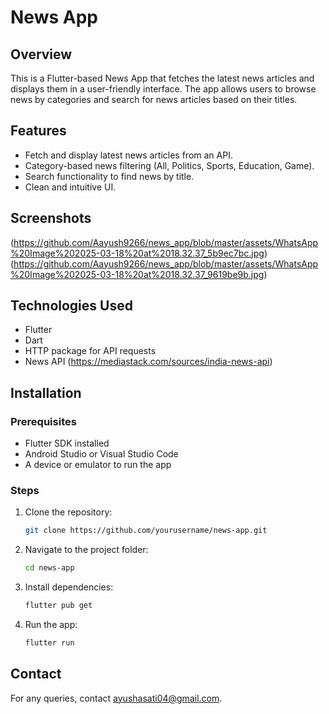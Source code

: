 # News App

## Overview
This is a Flutter-based News App that fetches the latest news articles and displays them in a user-friendly interface. The app allows users to browse news by categories and search for news articles based on their titles.

## Features
- Fetch and display latest news articles from an API.
- Category-based news filtering (All, Politics, Sports, Education, Game).
- Search functionality to find news by title.
- Clean and intuitive UI.

## Screenshots
(https://github.com/Aayush9266/news_app/blob/master/assets/WhatsApp%20Image%202025-03-18%20at%2018.32.37_5b9ec7bc.jpg)
(https://github.com/Aayush9266/news_app/blob/master/assets/WhatsApp%20Image%202025-03-18%20at%2018.32.37_9619be9b.jpg)

## Technologies Used
- Flutter
- Dart
- HTTP package for API requests
- News API (https://mediastack.com/sources/india-news-api)

## Installation
### Prerequisites
- Flutter SDK installed
- Android Studio or Visual Studio Code
- A device or emulator to run the app

### Steps
1. Clone the repository:
   ```sh
   git clone https://github.com/yourusername/news-app.git
   ```
2. Navigate to the project folder:
   ```sh
   cd news-app
   ```
3. Install dependencies:
   ```sh
   flutter pub get
   ```
4. Run the app:
   ```sh
   flutter run
   ```

## Contact
For any queries, contact ayushasati04@gmail.com.

